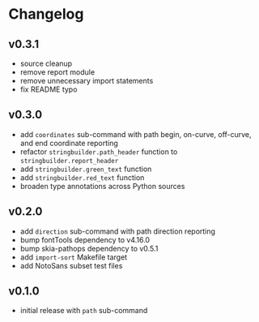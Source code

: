# Changelog

## v0.3.1

- source cleanup
- remove report module
- remove unnecessary import statements
- fix README typo

## v0.3.0

- add `coordinates` sub-command with path begin, on-curve, off-curve, and end coordinate reporting
- refactor `stringbuilder.path_header` function to `stringbuilder.report_header`
- add `stringbuilder.green_text` function
- add `stringbuilder.red_text` function
- broaden type annotations across Python sources

## v0.2.0

- add `direction` sub-command with path direction reporting
- bump fontTools dependency to v4.16.0
- bump skia-pathops dependency to v0.5.1
- add `import-sort` Makefile target
- add NotoSans subset test files

## v0.1.0

- initial release with `path` sub-command

